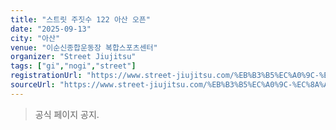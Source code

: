 ```yaml
---
title: "스트릿 주짓수 122 아산 오픈"
date: "2025-09-13"
city: "아산"
venue: "이순신종합운동장 복합스포츠센터"
organizer: "Street Jiujitsu"
tags: ["gi","nogi","street"]
registrationUrl: "https://www.street-jiujitsu.com/%EB%B3%B5%EC%A0%9C-%EC%8A%A4%ED%8A%B8%EB%A6%BF123-%EA%B5%AC%EB%AF%B8-%EC%98%A4%ED%94%88-1"
sourceUrl: "https://www.street-jiujitsu.com/%EB%B3%B5%EC%A0%9C-%EC%8A%A4%ED%8A%B8%EB%A6%BF123-%EA%B5%AC%EB%AF%B8-%EC%98%A4%ED%94%88-1"
---
```


> 공식 페이지 공지.
